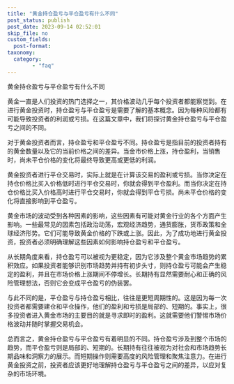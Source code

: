 ```yaml
---
title: "黄金持仓盈亏与平仓盈亏有什么不同"
post_status: publish
post_date: 2023-09-14 02:52:01
skip_file: no
custom_fields: 
  post-format: 
taxonomy:
  category:
        - "faq"
---
```


黄金持仓盈亏与平仓盈亏有什么不同

黄金一直是人们投资的热门选择之一，其价格波动几乎每个投资者都能察觉到。在进行黄金投资时，持仓盈亏与平仓盈亏是需要了解的基本概念。因为每种风险都有可能导致投资者的利润或亏损。在这篇文章中，我们将探讨黄金持仓盈亏与平仓盈亏之间的不同。

对于黄金投资者而言，持仓盈亏和平仓盈亏不同。持仓盈亏是指目前的投资者持有的黄金数量以及它的当前价格之间的差异。当金市价格上涨，持仓盈利，当销售时，尚未平仓价格的变化将最终导致更高或更低的利润。

黄金投资者进行平仓交易时，实际上就是在计算该交易的盈利或亏损。当你决定在持仓价格比买入价格低时进行平仓交易时，你就会得到平仓盈利。而当你决定在持仓价格比买入价格高时进行平仓交易时，你就会得到平仓亏损。尚未平仓价格的变化将直接影响到平仓盈亏。

黄金市场的波动受到各种因素的影响，这些因素有可能对黄金行业的各个方面产生影响。一些最常见的因素包括政治动荡，宏观经济趋势，通货膨胀，货币政策和全球经济形势。它们可能导致黄金价格的下跌或上涨。因此，为了成功地进行黄金投资，投资者必须明确理解这些因素如何影响持仓盈亏和平仓盈亏。

从长期角度来看，持仓盈亏可以被视为更稳定，因为它涉及整个黄金市场趋势的累积效应。如果投资者能够识别市场趋势并持有初步头寸，则持仓盈亏可能会产生稳定的盈利，并且在市场价格上涨期间不停增长。长期持有显然需要耐心和正确的风险管理想法，否则它会变成平仓盈亏的伪装罢。

与此不同的是，平仓盈亏与持仓盈亏相比，往往是更短周期性的。这是因为每一次投资者都需要建仓和平仓操作，他们的盈利和亏损是局部的、短期的。事实上，很多投资者进入黄金市场的主要目的就是寻求即时的盈利。这就需要他们警惕市场价格波动并随时掌握交易机会。

总而言之，黄金持仓盈亏与平仓盈亏有着明显的不同。持仓盈亏涉及到整个市场的趋势，而平仓盈亏则是局部的、短期的。长期持有往往被视为对社会和市场趋势长期品味和洞察力的展示。而短期操作则需要高度的风险管理和聚焦注意力。在进行黄金投资之前，投资者应该更好地理解持仓盈亏与平仓盈亏之间的差异，以应对复杂的市场环境。
